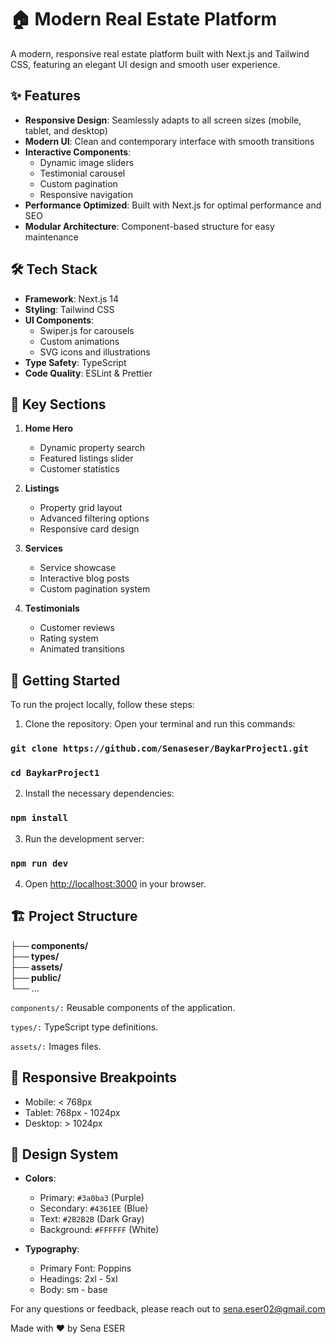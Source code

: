 # 🏠 Modern Real Estate Platform

A modern, responsive real estate platform built with Next.js and Tailwind CSS, featuring an elegant UI design and smooth user experience.

## ✨ Features

- **Responsive Design**: Seamlessly adapts to all screen sizes (mobile, tablet, and desktop)
- **Modern UI**: Clean and contemporary interface with smooth transitions
- **Interactive Components**: 
  - Dynamic image sliders
  - Testimonial carousel
  - Custom pagination
  - Responsive navigation
- **Performance Optimized**: Built with Next.js for optimal performance and SEO
- **Modular Architecture**: Component-based structure for easy maintenance

## 🛠️ Tech Stack

- **Framework**: Next.js 14
- **Styling**: Tailwind CSS
- **UI Components**:
  - Swiper.js for carousels
  - Custom animations
  - SVG icons and illustrations
- **Type Safety**: TypeScript
- **Code Quality**: ESLint & Prettier

## 🚀 Key Sections

1. **Home Hero**
   - Dynamic property search
   - Featured listings slider
   - Customer statistics

2. **Listings**
   - Property grid layout
   - Advanced filtering options
   - Responsive card design

3. **Services**
   - Service showcase
   - Interactive blog posts
   - Custom pagination system

4. **Testimonials**
   - Customer reviews
   - Rating system
   - Animated transitions

## 🚀 Getting Started

To run the project locally, follow these steps:

1. Clone the repository:
Open your terminal and run this commands:

### `git clone https://github.com/Senaseser/BaykarProject1.git`  

### `cd BaykarProject1`

2. Install the necessary dependencies:
### `npm install`

3. Run the development server:

### `npm run dev`

4. Open [http://localhost:3000](http://localhost:3000) in your browser.

## 🏗️ Project Structure
**├── components/**  
**├── types/**  
**├── assets/**  
**├── public/**  
└── ...

`components/:` Reusable components of the application.

`types/:` TypeScript type definitions.

`assets/:` Images files.

## 📱 Responsive Breakpoints

- Mobile: < 768px
- Tablet: 768px - 1024px
- Desktop: > 1024px

## 🎨 Design System

- **Colors**:
  - Primary: `#3a0ba3` (Purple)
  - Secondary: `#4361EE` (Blue)
  - Text: `#2B2B2B` (Dark Gray)
  - Background: `#FFFFFF` (White)

- **Typography**:
  - Primary Font: Poppins
  - Headings: 2xl - 5xl
  - Body: sm - base

For any questions or feedback, please reach out to [sena.eser02@gmail.com](mailto:sena.eser02@gmail.com)

Made with ❤️ by Sena ESER